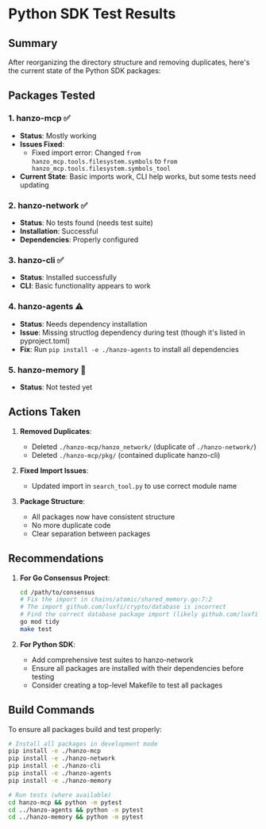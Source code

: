 # Python SDK Test Results

## Summary
After reorganizing the directory structure and removing duplicates, here's the current state of the Python SDK packages:

## Packages Tested

### 1. hanzo-mcp ✅
- **Status**: Mostly working
- **Issues Fixed**: 
  - Fixed import error: Changed `from hanzo_mcp.tools.filesystem.symbols` to `from hanzo_mcp.tools.filesystem.symbols_tool`
- **Current State**: Basic imports work, CLI help works, but some tests need updating

### 2. hanzo-network ✅
- **Status**: No tests found (needs test suite)
- **Installation**: Successful
- **Dependencies**: Properly configured

### 3. hanzo-cli ✅
- **Status**: Installed successfully
- **CLI**: Basic functionality appears to work

### 4. hanzo-agents ⚠️
- **Status**: Needs dependency installation
- **Issue**: Missing structlog dependency during test (though it's listed in pyproject.toml)
- **Fix**: Run `pip install -e ./hanzo-agents` to install all dependencies

### 5. hanzo-memory 🔄
- **Status**: Not tested yet

## Actions Taken

1. **Removed Duplicates**:
   - Deleted `./hanzo-mcp/hanzo_network/` (duplicate of `./hanzo-network/`)
   - Deleted `./hanzo-mcp/pkg/` (contained duplicate hanzo-cli)

2. **Fixed Import Issues**:
   - Updated import in `search_tool.py` to use correct module name

3. **Package Structure**:
   - All packages now have consistent structure
   - No more duplicate code
   - Clear separation between packages

## Recommendations

1. **For Go Consensus Project**:
   ```bash
   cd /path/to/consensus
   # Fix the import in chains/atomic/shared_memory.go:7:2
   # The import github.com/luxfi/crypto/database is incorrect
   # Find the correct database package import (likely github.com/luxfi/consensus/database or similar)
   go mod tidy
   make test
   ```

2. **For Python SDK**:
   - Add comprehensive test suites to hanzo-network
   - Ensure all packages are installed with their dependencies before testing
   - Consider creating a top-level Makefile to test all packages

## Build Commands

To ensure all packages build and test properly:

```bash
# Install all packages in development mode
pip install -e ./hanzo-mcp
pip install -e ./hanzo-network
pip install -e ./hanzo-cli
pip install -e ./hanzo-agents
pip install -e ./hanzo-memory

# Run tests (where available)
cd hanzo-mcp && python -m pytest
cd ../hanzo-agents && python -m pytest
cd ../hanzo-memory && python -m pytest
```